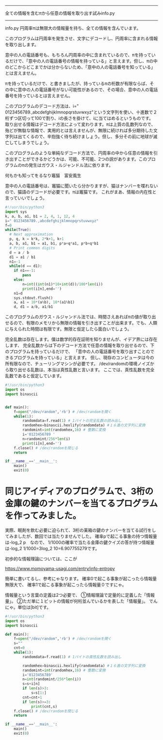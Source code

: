 


**************************************************


全ての情報を含むπから任意の情報を取り出す試みinfo.py


**************************************************


info.py
円周率πは無限大の情報量を持ち、全ての情報を含んでいます。

このプログラムは円周率を発生させ、文字にデコードし、円周率に含まれる情報を取り出します。

意中の人の電話番号も、もちろん円周率の中に含まれているので、πを持っているだけで、「意中の人の電話番号の情報を持っている」と言えます。但し、πの中のどこからどこまでかは分からないため、「意中の人の電話番号を知っている」とは言えません。

πを持っているだけで、と書きましたが、持っているπの桁数が有限ならば、その中に意中の人の電話番号がない可能性があるので、その場合、意中の人の電話番号を持っているとは言えません。

このプログラムのデコード方法は、i=" 0123456789.,abcdefghijklmnopqrstuvwxyz"という文字列を使い、十進数で２桁ずつ区切って100で割り、iの長さを掛けて、iに当てはめるというものです。
取り出せる情報はデコード方法によって変わります。πは上質の乱数列なので、殆どが無駄な情報で、実用的とは言えませんが、無限に続ければ多分期待した文字列は出てくるので、辛抱強く待ち続けましょう。但し、多分その前に地球が滅亡してしまうでしょう。

このプログラムのような単純なデコード方法で、円周率の中から任意の情報を引き出すことができるかどうかは、可能、不可能、2つの説があります。このプログラムのπの発生はガウス・ルジャンドル法に依ります。

何もかも知ってをるなり竈猫　富安風生

意中の人の電話番号は、竈猫に聞いたら分かりますが、猫はナンバーを喋れないので、猫語のデコードが必要です。πは竈猫です。
これがまあ、情報の内在性と言っていいでしょう。

```info.py
#!/usr/bin/python3
import sys
k, a, b, a1, b1 = 2, 4, 1, 12, 4
i=" 0123456789.,abcdefghijklmnopqrstuvwxyz"
f=0
while(True):
  # Next approximation
  p, q, k = k*k, 2*k+1, k+1
  a, b, a1, b1 = a1, b1, p*a+q*a1, p*b+q*b1
  # Print common digits
  d = a / b
  d1 = a1 / b1
  n1=-1
  while(d == d1):
    if n1==-1:
        pass
    else:
        n=int((int(n1)*10+int(d))/100*len(i))
        print(i[n],end='')
    n1=d
    sys.stdout.flush()
    a, a1 = 10*(a%b), 10*(a1%b1)
    d, d1 = a/b, a1/b1
```
このプログラムのガウス・ルジャンドル法では、時間さえあればπの値が取り出せるので、有限のメモリから無限の情報を引き出すことが出来ます。でも、人類に与えられた時間は有限です。無限と仮定したら面白いでしょう。

完全乱数は存在します。僕は数学的存在証明を知りませんが、イデア界には存在します、
完全乱数からは下のデコード方法で任意の情報を取り出せるので、下のプログラムを持っているだけで、
「意中の人の電話番号を取り出すことのできるプログラムを持っている」と言えます。
但し、現存のコンピュータは今の所有限なので、チューリングマシンが必要です。
/dev/randomの環境ノイズから取り出せる乱数は、本当は真性乱数と言います。
ここでは、真性乱数を完全乱数であると仮定しています。

```phoneno.py
#!/usr/bin/python3
import os
import binascii


def main():
    f=open("/dev/random",'rb') # /dev/randomを開く
    while(1):
        randomdata=f.read(1) # 1バイトの完全乱数の読み出し
        randomhex=binascii.hexlify(randomdata) #１６進の文字列に変換
        randomint=int(randomhex,16) # 整数に変換
        i='0123456789 '
        n=randomint/256*len(i)
        print(i[n],end='')
    f.close() # /dev/randomを閉じる
    return

if __name__=='__main__':
	main()
	exit(0)

```
# 同じアイディアのプログラムで、3桁の金庫の鍵のナンバーを当てるプログラムを作ってみました。

実際、眠剤を飲む必要に迫られて、3桁の薬箱の鍵のナンバーを当てる試行をしてみましたが、数回では当たりませんでした。
確率pで起こる事象の持つ情報量は-log_2 p　なので、
1/1000の確率で当たる金庫の鍵クイズの答が持つ情報量は-log_2 1/1000=3log_2 10=6.907755279です。

初歩的な情報理論については、ここが

https://www.momoyama-usagi.com/entry/info-entropy

簡単に書いてるし、参考にゃなります。
確率0で起こる事象が起こったら情報量無限大で、
確率1で起こる事象が起こったら情報量０ですにゃ。

情報量という言葉の定義は2つ必要で、
①情報理論で定量的に定義した「情報量」。
②ただ単に１ビットの情報が何桁並んでいるかを表した「情報量」。
でんにゃ。単位は[bit]です。

```3.py
#!/usr/bin/python3
import os
import binascii

def main():
    f=open("/dev/random",'rb') # /dev/randomを開く
    s=""
    cnt=0
    while(1):
        randomdata=f.read(1) # 1バイトの真性乱数を読み出し

        randomhex=binascii.hexlify(randomdata) #１６進の文字列に変換
        randomint=int(randomhex,16) # 整数に変換
        i='0123456789'
        n=int(randomint/256*len(i))
        s=s+i[n]
        if len(s)>3:
            s=s[1:]
        cnt=cnt+1
        if len(s)>=3:
            print(cnt,s)
    f.close() # /dev/randomを閉じる
    return

if __name__=='__main__':
	main()
	exit(0)
```
